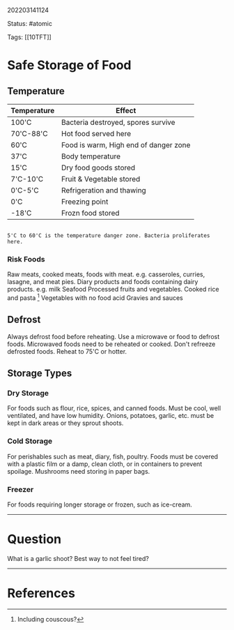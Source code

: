 202203141124

Status: #atomic

Tags: [[10TFT]] 

# Safe Storage of Food
## Temperature
Temperature | Effect
--- | ---
100'C | Bacteria destroyed, spores survive
70'C-88'C | Hot food served here
60'C | Food is warm, High end of danger zone
37'C | Body temperature
15'C | Dry food goods stored
7'C-10'C | Fruit & Vegetable stored
0'C-5'C | Refrigeration and thawing
0'C | Freezing point
-18'C | Frozn food stored
```ad-warning

5'C to 60'C is the temperature danger zone. Bacteria proliferates here.

```
### Risk Foods
Raw meats, cooked meats, foods with meat. e.g. casseroles, curries, lasagne, and meat pies.
Diary products and foods containing dairy products. e.g. milk
Seafood
Processed fruits and vegetables.
Cooked rice and pasta [^1]
Vegetables with no food acid
Gravies and sauces
## Defrost
Always defrost food before reheating.
Use a microwave or food to defrost foods.
Microwaved foods need to be reheated or cooked.
Don't refreeze defrosted foods.
Reheat to 75'C or hotter.
## Storage Types
### Dry Storage
For foods such as flour, rice, spices, and canned foods.
Must be cool, well ventilated, and have low humidity.
Onions, potatoes, garlic, etc. must be kept in dark areas or they sprout shoots.
### Cold Storage
For perishables such as meat, diary, fish, poultry.
Foods must be covered with a plastic film or a damp, clean cloth, or in containers to prevent spoilage.
Mushrooms need storing in paper bags.
### Freezer
For foods requiring longer storage or frozen, such as ice-cream.

---
# Question
What is a garlic shoot?
Best way to not feel tired?

---
# References


[^1]: Including couscous?